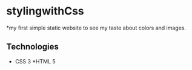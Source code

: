 # stylingwithCss
*my first simple static website to see my taste about colors and images.

## Technologies
* CSS 3
*HTML 5
